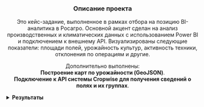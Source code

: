 <h3 align="center">Описание проекта</h3>
<p align="center">
Это кейс-задание, выполненное в рамках отбора на позицию BI-аналитика в Росагро. Основной акцент сделан на анализ производственных и климатических данных с использованием Power BI и подключением к внешнему API.
Визуализированы следующие показатели:
площади полей, урожайность культур, активность техники, отклонения по операциям и другие.
</p>

<p align="center">
  Дополнительно выполнены: <br>
  <strong>Построение карт по урожайности (GeoJSON)</strong>. <br>
  <strong>Подключение к API системы Cropwise для получения сведений о полях и их группах</strong>.
</p>

<details>

<summary><strong>Результаты</strong></summary>
